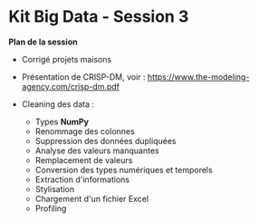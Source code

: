 # Kit Big Data - Session 3
**Plan de la session**

- Corrigé projets maisons
- Présentation de CRISP-DM, voir : https://www.the-modeling-agency.com/crisp-dm.pdf
- Cleaning des data :

  - Types **NumPy**
  - Renommage des colonnes
  - Suppression des données dupliquées
  - Analyse des valeurs manquantes
  - Remplacement de valeurs
  - Conversion des types numériques et temporels
  - Extraction d'informations
  - Stylisation
  - Chargement d'un fichier Excel
  - Profiling
 